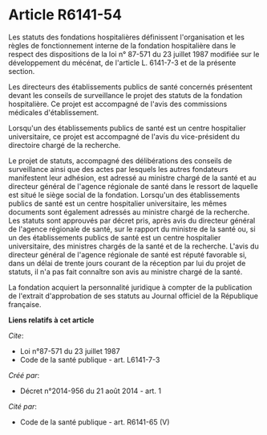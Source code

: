 # Article R6141-54

Les statuts des fondations hospitalières définissent l'organisation et les règles de fonctionnement interne de la fondation
hospitalière dans le respect des dispositions de la loi n° 87-571 du 23 juillet 1987 modifiée sur le développement du
mécénat, de l'article L. 6141-7-3 et de la présente section. 

Les directeurs des établissements publics de santé concernés présentent devant les conseils de surveillance le projet des
statuts de la fondation hospitalière. Ce projet est accompagné de l'avis des commissions médicales d'établissement. 

Lorsqu'un des établissements publics de santé est un centre hospitalier universitaire, ce projet est accompagné de l'avis du
vice-président du directoire chargé de la recherche. 

Le projet de statuts, accompagné des délibérations des conseils de surveillance ainsi que des actes par lesquels les autres
fondateurs manifestent leur adhésion, est adressé au ministre chargé de la santé et au directeur général de l'agence
régionale de santé dans le ressort de laquelle est situé le siège social de la fondation. Lorsqu'un des établissements
publics de santé est un centre hospitalier universitaire, les mêmes documents sont également adressés au ministre chargé de
la recherche. Les statuts sont approuvés par décret pris, après avis du directeur général de l'agence régionale de santé, sur
le rapport du ministre de la santé ou, si un des établissements publics de santé est un centre hospitalier universitaire, des
ministres chargés de la santé et de la recherche. L'avis du directeur général de l'agence régionale de santé est réputé
favorable si, dans un délai de trente jours courant de la réception par lui du projet de statuts, il n'a pas fait connaître
son avis au ministre chargé de la santé. 

La fondation acquiert la personnalité juridique à compter de la publication de l'extrait d'approbation de ses statuts au
Journal officiel de la République française.

**Liens relatifs à cet article**

_Cite_:

  - Loi n°87-571 du 23 juillet 1987
  - Code de la santé publique - art. L6141-7-3

_Créé par_:

  - Décret n°2014-956 du 21 août 2014 - art. 1

_Cité par_:

  - Code de la santé publique - art. R6141-65 (V)
